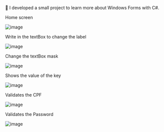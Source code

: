 🚀 I developed a small project to learn more about Windows Forms with C#.

Home screen

![image](https://github.com/user-attachments/assets/48803333-722f-437e-a011-b54a178cf39f)

Write in the textBox to change the label

![image](https://github.com/user-attachments/assets/457a7ef3-dd09-46bf-9a13-e9848e1e690e)

Change the textBox mask

![image](https://github.com/user-attachments/assets/e582bfbb-9452-4b8d-9fe5-1a98a48b4206)

Shows the value of the key

![image](https://github.com/user-attachments/assets/eb6cbcd1-22b0-4f9f-89e4-9902db7401f1)

Validates the CPF

![image](https://github.com/user-attachments/assets/86106a64-411c-4682-bbf2-e7864f4b4eef)

Validates the Password

![image](https://github.com/user-attachments/assets/b41e6563-eeb7-4d73-a38b-abd6518b04e2)

